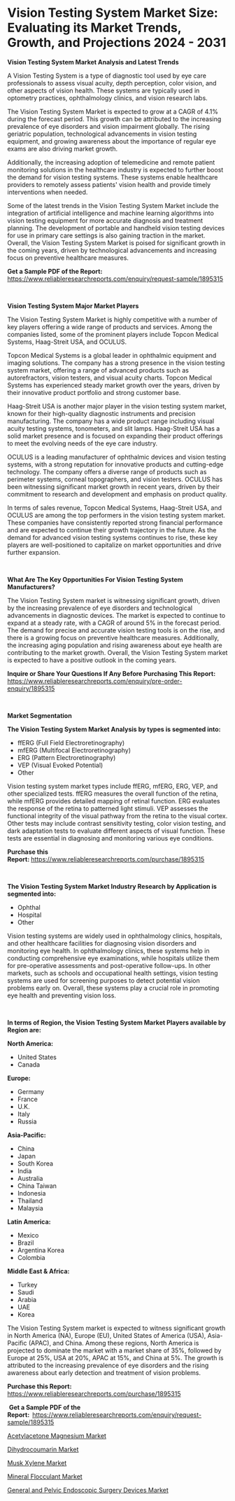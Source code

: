 <p><h1>Vision Testing System Market Size: Evaluating its Market Trends, Growth, and Projections 2024 - 2031</h1></p><p><strong>Vision Testing System Market Analysis and Latest Trends</strong></p>
<p><p>A Vision Testing System is a type of diagnostic tool used by eye care professionals to assess visual acuity, depth perception, color vision, and other aspects of vision health. These systems are typically used in optometry practices, ophthalmology clinics, and vision research labs.</p><p>The Vision Testing System Market is expected to grow at a CAGR of 4.1% during the forecast period. This growth can be attributed to the increasing prevalence of eye disorders and vision impairment globally. The rising geriatric population, technological advancements in vision testing equipment, and growing awareness about the importance of regular eye exams are also driving market growth.</p><p>Additionally, the increasing adoption of telemedicine and remote patient monitoring solutions in the healthcare industry is expected to further boost the demand for vision testing systems. These systems enable healthcare providers to remotely assess patients' vision health and provide timely interventions when needed.</p><p>Some of the latest trends in the Vision Testing System Market include the integration of artificial intelligence and machine learning algorithms into vision testing equipment for more accurate diagnosis and treatment planning. The development of portable and handheld vision testing devices for use in primary care settings is also gaining traction in the market. Overall, the Vision Testing System Market is poised for significant growth in the coming years, driven by technological advancements and increasing focus on preventive healthcare measures.</p></p>
<p><strong>Get a Sample PDF of the Report:&nbsp;</strong> <a href="https://www.reliableresearchreports.com/enquiry/request-sample/1895315">https://www.reliableresearchreports.com/enquiry/request-sample/1895315</a></p>
<p>&nbsp;</p>
<p><strong>Vision Testing System Major Market Players</strong></p>
<p><p>The Vision Testing System Market is highly competitive with a number of key players offering a wide range of products and services. Among the companies listed, some of the prominent players include Topcon Medical Systems, Haag-Streit USA, and OCULUS.</p><p>Topcon Medical Systems is a global leader in ophthalmic equipment and imaging solutions. The company has a strong presence in the vision testing system market, offering a range of advanced products such as autorefractors, vision testers, and visual acuity charts. Topcon Medical Systems has experienced steady market growth over the years, driven by their innovative product portfolio and strong customer base.</p><p>Haag-Streit USA is another major player in the vision testing system market, known for their high-quality diagnostic instruments and precision manufacturing. The company has a wide product range including visual acuity testing systems, tonometers, and slit lamps. Haag-Streit USA has a solid market presence and is focused on expanding their product offerings to meet the evolving needs of the eye care industry.</p><p>OCULUS is a leading manufacturer of ophthalmic devices and vision testing systems, with a strong reputation for innovative products and cutting-edge technology. The company offers a diverse range of products such as perimeter systems, corneal topographers, and vision testers. OCULUS has been witnessing significant market growth in recent years, driven by their commitment to research and development and emphasis on product quality.</p><p>In terms of sales revenue, Topcon Medical Systems, Haag-Streit USA, and OCULUS are among the top performers in the vision testing system market. These companies have consistently reported strong financial performance and are expected to continue their growth trajectory in the future. As the demand for advanced vision testing systems continues to rise, these key players are well-positioned to capitalize on market opportunities and drive further expansion.</p></p>
<p>&nbsp;</p>
<p><strong>What Are The Key Opportunities For Vision Testing System Manufacturers?</strong></p>
<p><p>The Vision Testing System market is witnessing significant growth, driven by the increasing prevalence of eye disorders and technological advancements in diagnostic devices. The market is expected to continue to expand at a steady rate, with a CAGR of around 5% in the forecast period. The demand for precise and accurate vision testing tools is on the rise, and there is a growing focus on preventive healthcare measures. Additionally, the increasing aging population and rising awareness about eye health are contributing to the market growth. Overall, the Vision Testing System market is expected to have a positive outlook in the coming years.</p></p>
<p><strong>Inquire or Share Your Questions If Any Before Purchasing This Report:</strong> <a href="https://www.reliableresearchreports.com/enquiry/pre-order-enquiry/1895315">https://www.reliableresearchreports.com/enquiry/pre-order-enquiry/1895315</a></p>
<p>&nbsp;</p>
<p><strong>Market Segmentation</strong></p>
<p><strong>The Vision Testing System Market Analysis by types is segmented into:</strong></p>
<p><ul><li>ffERG (Full Field Electroretinography)</li><li>mfERG (Multifocal Electroretinography)</li><li>ERG (Pattern Electroretinography)</li><li>VEP (Visual Evoked Potential)</li><li>Other</li></ul></p>
<p><p>Vision testing system market types include ffERG, mfERG, ERG, VEP, and other specialized tests. ffERG measures the overall function of the retina, while mfERG provides detailed mapping of retinal function. ERG evaluates the response of the retina to patterned light stimuli. VEP assesses the functional integrity of the visual pathway from the retina to the visual cortex. Other tests may include contrast sensitivity testing, color vision testing, and dark adaptation tests to evaluate different aspects of visual function. These tests are essential in diagnosing and monitoring various eye conditions.</p></p>
<p><strong>Purchase this Report:&nbsp;</strong><a href="https://www.reliableresearchreports.com/purchase/1895315">https://www.reliableresearchreports.com/purchase/1895315</a></p>
<p>&nbsp;</p>
<p><strong>The Vision Testing System Market Industry Research by Application is segmented into:</strong></p>
<p><ul><li>Ophthal</li><li>Hospital</li><li>Other</li></ul></p>
<p><p>Vision testing systems are widely used in ophthalmology clinics, hospitals, and other healthcare facilities for diagnosing vision disorders and monitoring eye health. In ophthalmology clinics, these systems help in conducting comprehensive eye examinations, while hospitals utilize them for pre-operative assessments and post-operative follow-ups. In other markets, such as schools and occupational health settings, vision testing systems are used for screening purposes to detect potential vision problems early on. Overall, these systems play a crucial role in promoting eye health and preventing vision loss.</p></p>
<p>&nbsp;</p>
<p><strong>In terms of Region, the Vision Testing System Market Players available by Region are:</strong></p>
<p>
    <p> <strong> North America: </strong>
        <ul>
            <li>United States</li>
            <li>Canada</li>
        </ul>
        </p> 
    <p> <strong> Europe: </strong>
        <ul>
            <li>Germany</li>
            <li>France</li>
            <li>U.K.</li>
            <li>Italy</li>
            <li>Russia</li>
        </ul>
        </p> 
    <p> <strong> Asia-Pacific: </strong>
        <ul>
            <li>China</li>
            <li>Japan</li>
            <li>South Korea</li>
            <li>India</li>
            <li>Australia</li>
            <li>China Taiwan</li>
            <li>Indonesia</li>
            <li>Thailand</li>
            <li>Malaysia</li>
        </ul>
        </p> 
    <p> <strong> Latin America: </strong>
        <ul>
            <li>Mexico</li>
            <li>Brazil</li>
            <li>Argentina Korea</li>
            <li>Colombia</li>
        </ul>
        </p> 
    <p> <strong> Middle East & Africa: </strong>
        <ul>
            <li>Turkey</li>
            <li>Saudi</li>
            <li>Arabia</li>
            <li>UAE</li>
            <li>Korea</li>
        </ul>
    </p>
    </p>
<p><p>The Vision Testing System market is expected to witness significant growth in North America (NA), Europe (EU), United States of America (USA), Asia-Pacific (APAC), and China. Among these regions, North America is projected to dominate the market with a market share of 35%, followed by Europe at 25%, USA at 20%, APAC at 15%, and China at 5%. The growth is attributed to the increasing prevalence of eye disorders and the rising awareness about early detection and treatment of vision problems.</p></p>
<p><strong>Purchase this Report: </strong><a href="https://www.reliableresearchreports.com/purchase/1895315">https://www.reliableresearchreports.com/purchase/1895315</a></p>
<p>&nbsp;<strong>Get a Sample PDF of the Report:&nbsp;&nbsp;</strong><a href="https://www.reliableresearchreports.com/enquiry/request-sample/1895315">https://www.reliableresearchreports.com/enquiry/request-sample/1895315</a></p>
<p><strong></strong></p>
<p><p><a href="https://meowing-lemming-dd3.notion.site/Acetylacetone-Magnesium-Market-Size-Global-Industry-Overview-Market-Segmentation-and-Forecast-202-8b13c3d36cf5419aafa01b8c85fd4123">Acetylacetone Magnesium Market</a></p><p><a href="https://view.publitas.com/reportprime-1/dihydrocoumarin-market-dynamics-2024-2031-also-about-its-market-trends-projections-and-opportunities/">Dihydrocoumarin Market</a></p><p><a href="https://view.publitas.com/reportprime-1/musk-xylene-market-furnish-information-about-market-size-market-share-market-dynamics-and-projections-spanning-from-2024-to-2031/">Musk Xylene Market</a></p><p><a href="https://cute-banjo-8ca.notion.site/Insights-into-Mineral-Flocculant-Market-Size-Analysing-Market-Share-Trends-and-Growth-from-2024-t-6c049949e7444fc2ab9ce2846c386e42">Mineral Flocculant Market</a></p><p><a href="https://github.com/JameTravis/Market-Research-Report-List-3/blob/main/general-and-pelvic-endoscopic-surgery-devices-market.md">General and Pelvic Endoscopic Surgery Devices Market</a></p></p>